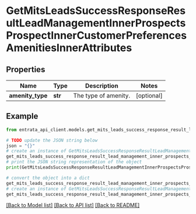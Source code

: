 # GetMitsLeadsSuccessResponseResultLeadManagementInnerProspectsProspectInnerCustomerPreferencesAmenitiesInnerAttributes


## Properties

Name | Type | Description | Notes
------------ | ------------- | ------------- | -------------
**amenity_type** | **str** | The type of amenity. | [optional] 

## Example

```python
from entrata_api_client.models.get_mits_leads_success_response_result_lead_management_inner_prospects_prospect_inner_customer_preferences_amenities_inner_attributes import GetMitsLeadsSuccessResponseResultLeadManagementInnerProspectsProspectInnerCustomerPreferencesAmenitiesInnerAttributes

# TODO update the JSON string below
json = "{}"
# create an instance of GetMitsLeadsSuccessResponseResultLeadManagementInnerProspectsProspectInnerCustomerPreferencesAmenitiesInnerAttributes from a JSON string
get_mits_leads_success_response_result_lead_management_inner_prospects_prospect_inner_customer_preferences_amenities_inner_attributes_instance = GetMitsLeadsSuccessResponseResultLeadManagementInnerProspectsProspectInnerCustomerPreferencesAmenitiesInnerAttributes.from_json(json)
# print the JSON string representation of the object
print(GetMitsLeadsSuccessResponseResultLeadManagementInnerProspectsProspectInnerCustomerPreferencesAmenitiesInnerAttributes.to_json())

# convert the object into a dict
get_mits_leads_success_response_result_lead_management_inner_prospects_prospect_inner_customer_preferences_amenities_inner_attributes_dict = get_mits_leads_success_response_result_lead_management_inner_prospects_prospect_inner_customer_preferences_amenities_inner_attributes_instance.to_dict()
# create an instance of GetMitsLeadsSuccessResponseResultLeadManagementInnerProspectsProspectInnerCustomerPreferencesAmenitiesInnerAttributes from a dict
get_mits_leads_success_response_result_lead_management_inner_prospects_prospect_inner_customer_preferences_amenities_inner_attributes_from_dict = GetMitsLeadsSuccessResponseResultLeadManagementInnerProspectsProspectInnerCustomerPreferencesAmenitiesInnerAttributes.from_dict(get_mits_leads_success_response_result_lead_management_inner_prospects_prospect_inner_customer_preferences_amenities_inner_attributes_dict)
```
[[Back to Model list]](../README.md#documentation-for-models) [[Back to API list]](../README.md#documentation-for-api-endpoints) [[Back to README]](../README.md)


